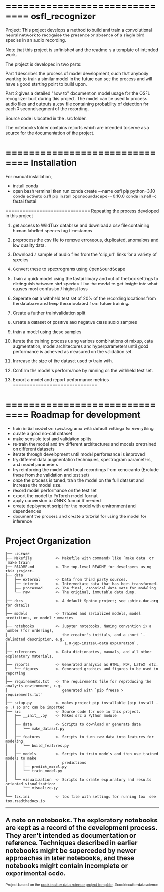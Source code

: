 ==============================
osfl_recognizer
==============================
Project: 
This project develops a method to build and train a convolutional neural network to recognise 
the presence or absence of a single bird species in an audio recording. 

Note that this project is unfinished and the readme is a template of intended work. 


The project is developed in two parts: 

Part 1 describes the process of model development, such that anybody wanting to train a similar model in the future can see the process and will have a good starting point to build upon. 

Part 2 gives a detailed "how to" document on model usage for the OSFL recognizer built during this project. The model can be used to process audio files and outputs a .csv file containing probability of detection for each 3 second segment of the recording. 

Source code is located in the .src folder.

The notebooks folder contains reports which are intended to serve as a source for the documentation of the project. 

==============================
Installation
==============================
For manual installation,
- install conda
- open bash terminal then run 
conda create --name osfl pip python=3.10
conda activate osfl
pip install opensoundscape==0.10.0
conda install -c fastai fastai

==============================
Repeating the process developed in this project
1. get access to WildTrax database and download a csv file containing human labelled species tag timestamps
2. preprocess the csv file to remove erroneous, duplicated, anomalous and low quality data.
3. Download a sample of audio files from the 'clip_url' links for a variety of species
4. Convert these to spectrograms using OpenSoundScape
5. Train a quick model using the fastai library and out of the box settings to distinguish between bird species. Use the model to get insight into what causes most confusion / highest loss

6. Seperate out a withheld test set of 20% of the recording locations from the database and keep these isolated from future training.
7. Create a further train/validation split
8. Create a dataset of positive and negative class audio samples
9. train a model using these samples
10. iterate the training process using various combinations of mixup, data augmentation, model architectures and hyperparameters until good performance is acheived as measured on the validation set. 
11. Increase the size of the dataset used to train with.
11. Confirm the model's performance by running on the withheld test set. 
12. Export a model and report performance metrics. 
==============================

==============================
Roadmap for development
==============================
- train initial model on spectrograms with default settings for everything
- curate a good no-call dataset
- make sensible test and validation splits
- re-train the model and try different architectures and models pretrained on different datasets
- iterate through development until model performance is improved
- try different data augmentation techniques, spectrogram parameters, and model parameters
- try reinforcing the model with focal recordings from xeno canto (Exclude these from the validation and test set)
- once the process is tuned, train the model on the full dataset and increase the model size. 
- record model performance on the test set
- export the model to PyTorch model format
- apply conversion to ONNX format if needed
- create deployment script for the model with environment and dependencies
- document the process and create a tutorial for using the model for inference


Project Organization
==============================

    ├── LICENSE
    ├── Makefile           <- Makefile with commands like `make data` or `make train`
    ├── README.md          <- The top-level README for developers using this project.
    ├── data
    │   ├── external       <- Data from third party sources.
    │   ├── interim        <- Intermediate data that has been transformed.
    │   ├── processed      <- The final, canonical data sets for modeling.
    │   └── raw            <- The original, immutable data dump.
    │
    ├── docs               <- A default Sphinx project; see sphinx-doc.org for details
    │
    ├── models             <- Trained and serialized models, model predictions, or model summaries
    │
    ├── notebooks          <- Jupyter notebooks. Naming convention is a number (for ordering),
    │                         the creator's initials, and a short `-` delimited description, e.g.
    │                         `1.0-jqp-initial-data-exploration`.
    │
    ├── references         <- Data dictionaries, manuals, and all other explanatory materials.
    │
    ├── reports            <- Generated analysis as HTML, PDF, LaTeX, etc.
    │   └── figures        <- Generated graphics and figures to be used in reporting
    │
    ├── requirements.txt   <- The requirements file for reproducing the analysis environment, e.g.
    │                         generated with `pip freeze > requirements.txt`
    │
    ├── setup.py           <- makes project pip installable (pip install -e .) so src can be imported
    ├── src                <- Source code for use in this project.
    │   ├── __init__.py    <- Makes src a Python module
    │   │
    │   ├── data           <- Scripts to download or generate data
    │   │   └── make_dataset.py
    │   │
    │   ├── features       <- Scripts to turn raw data into features for modeling
    │   │   └── build_features.py
    │   │
    │   ├── models         <- Scripts to train models and then use trained models to make
    │   │   │                 predictions
    │   │   ├── predict_model.py
    │   │   └── train_model.py
    │   │
    │   └── visualization  <- Scripts to create exploratory and results oriented visualizations
    │       └── visualize.py
    │
    └── tox.ini            <- tox file with settings for running tox; see tox.readthedocs.io


--------
A note on notebooks. 
The exploratory notebooks are kept as a record of the development process. They aren't intended as documentation or reference. Techniques described in earlier notebooks might be superceded by newer approaches in later notebooks, and these notebooks might contain incomplete or experimental code. 
--------


<p><small>Project based on the <a target="_blank" href="https://drivendata.github.io/cookiecutter-data-science/">cookiecutter data science project template</a>. #cookiecutterdatascience</small></p>
